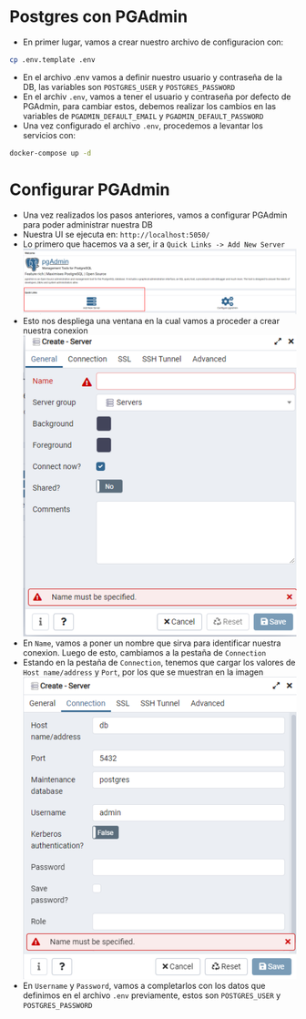 # Postgres con PGAdmin

- En primer lugar, vamos a crear nuestro archivo de configuracion con:
```bash
cp .env.template .env
```
- En el archivo .env vamos a definir nuestro usuario y contraseña de la DB, las variables son `POSTGRES_USER` y `POSTGRES_PASSWORD`
- En el archiv `.env`, vamos a tener el usuario y contraseña por defecto de PGAdmin, para cambiar estos, debemos realizar los cambios en las variables de `PGADMIN_DEFAULT_EMAIL` y `PGADMIN_DEFAULT_PASSWORD`
- Una vez configurado el archivo `.env`, procedemos a levantar los servicios con:
```bash
docker-compose up -d
```

# Configurar PGAdmin
- Una vez realizados los pasos anteriores, vamos a configurar PGAdmin para poder administrar nuestra DB
- Nuestra UI se ejecuta en: `http://localhost:5050/`
- Lo primero que hacemos va a ser, ir a `Quick Links -> Add New Server`
![](./QuickLink.png)
- Esto nos despliega una ventana en la cual vamos a proceder a crear nuestra conexion
![](./servers.png)
- En `Name`, vamos a poner un nombre que sirva para identificar nuestra conexion. Luego de esto, cambiamos a la pestaña de `Connection`
- Estando en la pestaña de `Connection`, tenemos que cargar los valores de `Host name/address` y `Port`, por los que se muestran en la imagen
![](./connection.png)
- En `Username` y `Password`, vamos a completarlos con los datos que definimos en el archivo `.env` previamente, estos son `POSTGRES_USER` y `POSTGRES_PASSWORD`
